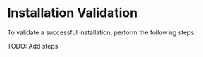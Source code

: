 # Installation Validation
To validate a successful installation, perform the following steps:

TODO: Add steps